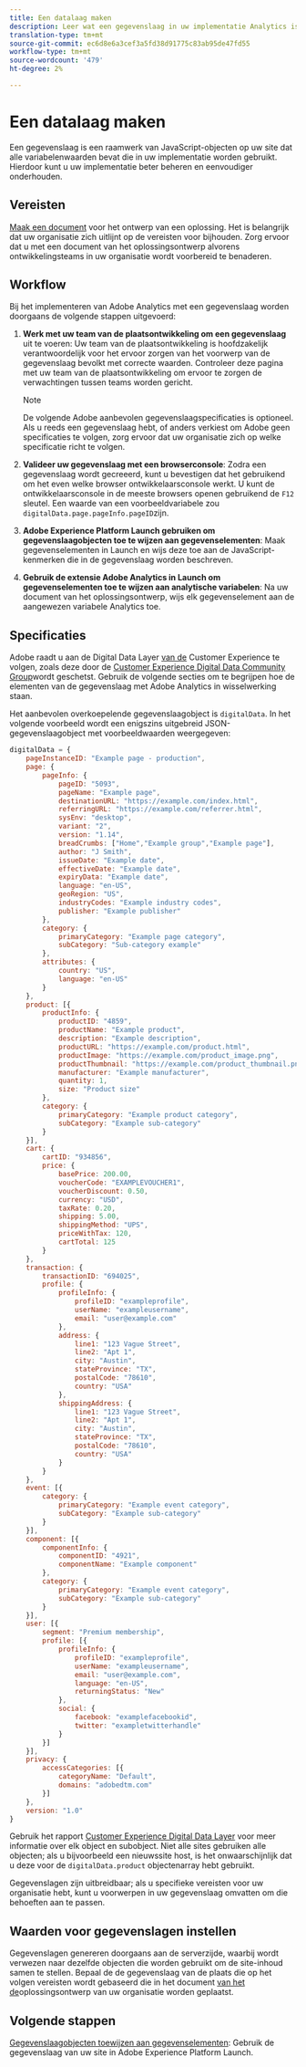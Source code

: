 ```yaml
---
title: Een datalaag maken
description: Leer wat een gegevenslaag in uw implementatie Analytics is, en hoe het kan worden gebruikt om variabelen in Adobe Analytics in kaart te brengen.
translation-type: tm+mt
source-git-commit: ec6d8e6a3cef3a5fd38d91775c83ab95de47fd55
workflow-type: tm+mt
source-wordcount: '479'
ht-degree: 2%

---
```



# Een datalaag maken

Een gegevenslaag is een raamwerk van JavaScript-objecten op uw site dat alle variabelenwaarden bevat die in uw implementatie worden gebruikt. Hierdoor kunt u uw implementatie beter beheren en eenvoudiger onderhouden.

## Vereisten

[Maak een document](solution-design.md) voor het ontwerp van een oplossing. Het is belangrijk dat uw organisatie zich uitlijnt op de vereisten voor bijhouden. Zorg ervoor dat u met een document van het oplossingsontwerp alvorens ontwikkelingsteams in uw organisatie wordt voorbereid te benaderen.

## Workflow

Bij het implementeren van Adobe Analytics met een gegevenslaag worden doorgaans de volgende stappen uitgevoerd:

1. **Werk met uw team van de plaatsontwikkeling om een gegevenslaag** uit te voeren: Uw team van de plaatsontwikkeling is hoofdzakelijk verantwoordelijk voor het ervoor zorgen van het voorwerp van de gegevenslaag bevolkt met correcte waarden. Controleer deze pagina met uw team van de plaatsontwikkeling om ervoor te zorgen de verwachtingen tussen teams worden gericht.

   >[!NOTE]
   >
   >De volgende Adobe aanbevolen gegevenslaagspecificaties is optioneel. Als u reeds een gegevenslaag hebt, of anders verkiest om Adobe geen specificaties te volgen, zorg ervoor dat uw organisatie zich op welke specificatie richt te volgen.
1. **Valideer uw gegevenslaag met een browserconsole**: Zodra een gegevenslaag wordt gecreeerd, kunt u bevestigen dat het gebruikend om het even welke browser ontwikkelaarsconsole werkt. U kunt de ontwikkelaarsconsole in de meeste browsers openen gebruikend de `F12` sleutel. Een waarde van een voorbeeldvariabele zou `digitalData.page.pageInfo.pageID`zijn.
1. **Adobe Experience Platform Launch gebruiken om gegevenslaagobjecten toe te wijzen aan gegevenselementen**: Maak gegevenselementen in Launch en wijs deze toe aan de JavaScript-kenmerken die in de gegevenslaag worden beschreven.
1. **Gebruik de extensie Adobe Analytics in Launch om gegevenselementen toe te wijzen aan analytische variabelen**: Na uw document van het oplossingsontwerp, wijs elk gegevenselement aan de aangewezen variabele Analytics toe.

## Specificaties

Adobe raadt u aan de Digital Data Layer [van de](https://www.w3.org/2013/12/ceddl-201312.pdf) Customer Experience te volgen, zoals deze door de [Customer Experience Digital Data Community Group](https://www.w3.org/community/custexpdata/)wordt geschetst. Gebruik de volgende secties om te begrijpen hoe de elementen van de gegevenslaag met Adobe Analytics in wisselwerking staan.

Het aanbevolen overkoepelende gegevenslaagobject is `digitalData`. In het volgende voorbeeld wordt een enigszins uitgebreid JSON-gegevenslaagobject met voorbeeldwaarden weergegeven:

```js
digitalData = {
    pageInstanceID: "Example page - production",
    page: {
        pageInfo: {
            pageID: "5093",
            pageName: "Example page",
            destinationURL: "https://example.com/index.html",
            referringURL: "https://example.com/referrer.html",
            sysEnv: "desktop",
            variant: "2",
            version: "1.14",
            breadCrumbs: ["Home","Example group","Example page"],
            author: "J Smith",
            issueDate: "Example date",
            effectiveDate: "Example date",
            expiryData: "Example date",
            language: "en-US",
            geoRegion: "US",
            industryCodes: "Example industry codes",
            publisher: "Example publisher"
        },
        category: {
            primaryCategory: "Example page category",
            subCategory: "Sub-category example"
        },
        attributes: {
            country: "US",
            language: "en-US"
        }
    },
    product: [{
        productInfo: {
            productID: "4859",
            productName: "Example product",
            description: "Example description",
            productURL: "https://example.com/product.html",
            productImage: "https://example.com/product_image.png",
            productThumbnail: "https://example.com/product_thumbnail.png",
            manufacturer: "Example manufacturer",
            quantity: 1,
            size: "Product size"
        },
        category: {
            primaryCategory: "Example product category",
            subCategory: "Example sub-category"
        }
    }],
    cart: {
        cartID: "934856",
        price: {
            basePrice: 200.00,
            voucherCode: "EXAMPLEVOUCHER1",
            voucherDiscount: 0.50,
            currency: "USD",
            taxRate: 0.20,
            shipping: 5.00,
            shippingMethod: "UPS",
            priceWithTax: 120,
            cartTotal: 125
        }
    },
    transaction: {
        transactionID: "694025",
        profile: {
            profileInfo: {
                profileID: "exampleprofile",
                userName: "exampleusername",
                email: "user@example.com"
            },
            address: {
                line1: "123 Vague Street",
                line2: "Apt 1",
                city: "Austin",
                stateProvince: "TX",
                postalCode: "78610",
                country: "USA"
            },
            shippingAddress: {
                line1: "123 Vague Street",
                line2: "Apt 1",
                city: "Austin",
                stateProvince: "TX",
                postalCode: "78610",
                country: "USA"
            }
        }
    },
    event: [{
        category: {
            primaryCategory: "Example event category",
            subCategory: "Example sub-category"
        }
    }],
    component: [{
        componentInfo: {
            componentID: "4921",
            componentName: "Example component"
        },
        category: {
            primaryCategory: "Example event category",
            subCategory: "Example sub-category"
        }
    }],
    user: [{
        segment: "Premium membership",
        profile: [{
            profileInfo: {
                profileID: "exampleprofile",
                userName: "exampleusername",
                email: "user@example.com",
                language: "en-US",
                returningStatus: "New"
            },
            social: {
                facebook: "examplefacebookid",
                twitter: "exampletwitterhandle"
            }
        }]
    }],
    privacy: {
        accessCategories: [{
            categoryName: "Default",
            domains: "adobedtm.com"
        }]
    },
    version: "1.0"
}
```

Gebruik het rapport [Customer Experience Digital Data Layer](https://www.w3.org/2013/12/ceddl-201312.pdf) voor meer informatie over elk object en subobject. Niet alle sites gebruiken alle objecten; als u bijvoorbeeld een nieuwssite host, is het onwaarschijnlijk dat u deze voor de `digitalData.product` objectenarray hebt gebruikt.

Gegevenslagen zijn uitbreidbaar; als u specifieke vereisten voor uw organisatie hebt, kunt u voorwerpen in uw gegevenslaag omvatten om die behoeften aan te passen.

## Waarden voor gegevenslagen instellen

Gegevenslagen genereren doorgaans aan de serverzijde, waarbij wordt verwezen naar dezelfde objecten die worden gebruikt om de site-inhoud samen te stellen. Bepaal de de gegevenslaag van de plaats die op het volgen vereisten wordt gebaseerd die in het document [van het de](solution-design.md)oplossingsontwerp van uw organisatie worden geplaatst.

## Volgende stappen

[Gegevenslaagobjecten toewijzen aan gegevenselementen](../launch/layer-to-elements.md): Gebruik de gegevenslaag van uw site in Adobe Experience Platform Launch.
